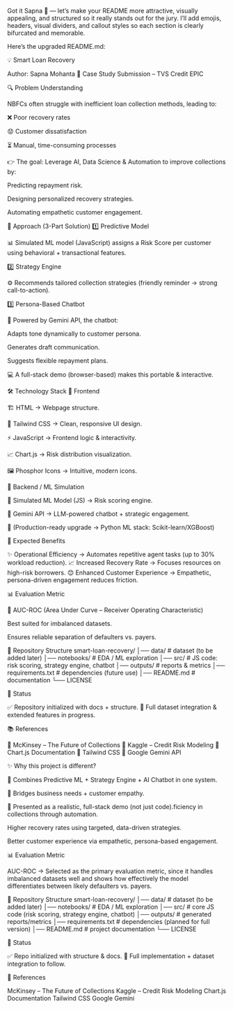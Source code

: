 Got it Sapna 🙌 — let’s make your README more attractive, visually appealing, and structured so it really stands out for the jury. I’ll add emojis, headers, visual dividers, and callout styles so each section is clearly bifurcated and memorable.

Here’s the upgraded README.md:

💡 Smart Loan Recovery

Author: Sapna Mohanta
📌 Case Study Submission – TVS Credit EPIC

🔍 Problem Understanding

NBFCs often struggle with inefficient loan collection methods, leading to:

❌ Poor recovery rates

😟 Customer dissatisfaction

⏳ Manual, time-consuming processes

👉 The goal: Leverage AI, Data Science & Automation to improve collections by:

Predicting repayment risk.

Designing personalized recovery strategies.

Automating empathetic customer engagement.

🚀 Approach (3-Part Solution)
1️⃣ Predictive Model

📊 Simulated ML model (JavaScript) assigns a Risk Score per customer using behavioral + transactional features.

2️⃣ Strategy Engine

⚙️ Recommends tailored collection strategies (friendly reminder → strong call-to-action).

3️⃣ Persona-Based Chatbot

🤖 Powered by Gemini API, the chatbot:

Adapts tone dynamically to customer persona.

Generates draft communication.

Suggests flexible repayment plans.

💻 A full-stack demo (browser-based) makes this portable & interactive.

🛠️ Technology Stack
🎨 Frontend

🏗️ HTML → Webpage structure.

🎯 Tailwind CSS → Clean, responsive UI design.

⚡ JavaScript → Frontend logic & interactivity.

📈 Chart.js → Risk distribution visualization.

🖼️ Phosphor Icons → Intuitive, modern icons.

🤖 Backend / ML Simulation

🧮 Simulated ML Model (JS) → Risk scoring engine.

🧠 Gemini API → LLM-powered chatbot + strategic engagement.

🔮 (Production-ready upgrade → Python ML stack: Scikit-learn/XGBoost)

🎯 Expected Benefits

✨ Operational Efficiency → Automates repetitive agent tasks (up to 30% workload reduction).
📈 Increased Recovery Rate → Focuses resources on high-risk borrowers.
😊 Enhanced Customer Experience → Empathetic, persona-driven engagement reduces friction.

📊 Evaluation Metric

🎯 AUC-ROC (Area Under Curve – Receiver Operating Characteristic)

Best suited for imbalanced datasets.

Ensures reliable separation of defaulters vs. payers.

📂 Repository Structure
smart-loan-recovery/
│── data/                  # dataset (to be added later)
│── notebooks/             # EDA / ML exploration
│── src/                   # JS code: risk scoring, strategy engine, chatbot
│── outputs/               # reports & metrics
│── requirements.txt       # dependencies (future use)
│── README.md              # documentation
└── LICENSE

📌 Status

✅ Repository initialized with docs + structure.
🚧 Full dataset integration & extended features in progress.

📚 References

🔗 McKinsey – The Future of Collections
🔗 Kaggle – Credit Risk Modeling
🔗 Chart.js Documentation
🔗 Tailwind CSS
🔗 Google Gemini API

✨ Why this project is different?

🔹 Combines Predictive ML + Strategy Engine + AI Chatbot in one system.

🔹 Bridges business needs + customer empathy.

🔹 Presented as a realistic, full-stack demo (not just code).ficiency in collections through automation.

Higher recovery rates using targeted, data-driven strategies.

Better customer experience via empathetic, persona-based engagement.

📊 Evaluation Metric

AUC-ROC → Selected as the primary evaluation metric, since it handles imbalanced datasets well and shows how effectively the model differentiates between likely defaulters vs. payers.

📂 Repository Structure
smart-loan-recovery/
│── data/                  # dataset (to be added later)
│── notebooks/             # EDA / ML exploration
│── src/                   # core JS code (risk scoring, strategy engine, chatbot)
│── outputs/               # generated reports/metrics
│── requirements.txt       # dependencies (planned for full version)
│── README.md              # project documentation
└── LICENSE

📌 Status

✅ Repo initialized with structure & docs.
🚧 Full implementation + dataset integration to follow.

🔗 References

McKinsey – The Future of Collections
Kaggle – Credit Risk Modeling
Chart.js Documentation
Tailwind CSS
Google Gemini
